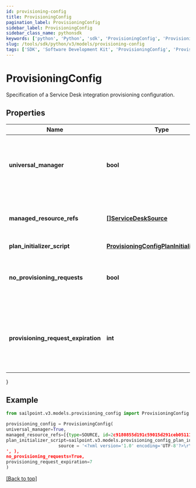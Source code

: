```yaml
---
id: provisioning-config
title: ProvisioningConfig
pagination_label: ProvisioningConfig
sidebar_label: ProvisioningConfig
sidebar_class_name: pythonsdk
keywords: ['python', 'Python', 'sdk', 'ProvisioningConfig', 'ProvisioningConfig'] 
slug: /tools/sdk/python/v3/models/provisioning-config
tags: ['SDK', 'Software Development Kit', 'ProvisioningConfig', 'ProvisioningConfig']
---
```


# ProvisioningConfig

Specification of a Service Desk integration provisioning configuration.

## Properties

Name | Type | Description | Notes
------------ | ------------- | ------------- | -------------
**universal_manager** | **bool** | Specifies whether this configuration is used to manage provisioning requests for all sources from the org.  If true, no managedResourceRefs are allowed. | [optional] [readonly] [default to False]
**managed_resource_refs** | [**[]ServiceDeskSource**](service-desk-source) | References to sources for the Service Desk integration template.  May only be specified if universalManager is false. | [optional] 
**plan_initializer_script** | [**ProvisioningConfigPlanInitializerScript**](provisioning-config-plan-initializer-script) |  | [optional] 
**no_provisioning_requests** | **bool** | Name of an attribute that when true disables the saving of ProvisioningRequest objects whenever plans are sent through this integration. | [optional] [default to False]
**provisioning_request_expiration** | **int** | When saving pending requests is enabled, this defines the number of hours the request is allowed to live before it is considered expired and no longer affects plan compilation. | [optional] 
}

## Example

```python
from sailpoint.v3.models.provisioning_config import ProvisioningConfig

provisioning_config = ProvisioningConfig(
universal_manager=True,
managed_resource_refs=[{type=SOURCE, id=2c9180855d191c59015d291ceb051111, name=My Source 1}, {type=SOURCE, id=2c9180855d191c59015d291ceb052222, name=My Source 2}],
plan_initializer_script=sailpoint.v3.models.provisioning_config_plan_initializer_script.ProvisioningConfig_planInitializerScript(
                    source = '<?xml version='1.0' encoding='UTF-8'?>\r\n<!DOCTYPE Rule PUBLIC \"sailpoint.dtd\" \"sailpoint.dtd\">\r\n<Rule name=\"Example Rule\" type=\"BeforeProvisioning\">\r\n  <Description>Before Provisioning Rule which changes disables and enables to a modify.</Description>\r\n  <Source><![CDATA[\r\nimport sailpoint.object.*;\r\nimport sailpoint.object.ProvisioningPlan.AccountRequest;\r\nimport sailpoint.object.ProvisioningPlan.AccountRequest.Operation;\r\nimport sailpoint.object.ProvisioningPlan.AttributeRequest;\r\nimport sailpoint.object.ProvisioningPlan;\r\nimport sailpoint.object.ProvisioningPlan.Operation;\r\n\r\nfor ( AccountRequest accountRequest : plan.getAccountRequests() ) {\r\n  if ( accountRequest.getOp().equals( ProvisioningPlan.ObjectOperation.Disable ) ) {\r\n    accountRequest.setOp( ProvisioningPlan.ObjectOperation.Modify );\r\n  }\r\n  if ( accountRequest.getOp().equals( ProvisioningPlan.ObjectOperation.Enable ) ) {\r\n    accountRequest.setOp( ProvisioningPlan.ObjectOperation.Modify );\r\n  }\r\n}\r\n\r\n  ]]></Source>
', ),
no_provisioning_requests=True,
provisioning_request_expiration=7
)

```
[[Back to top]](#) 

